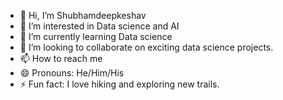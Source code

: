 - 👋 Hi, I’m Shubhamdeepkeshav
- 👀 I’m interested in Data science and AI
- 🌱 I’m currently learning Data science
- 💞️ I’m looking to collaborate on exciting data science projects.
- 📫 How to reach me 
- 😄 Pronouns: He/Him/His
- ⚡ Fun fact: I love hiking and exploring new trails.

<!---
shubhamdeepkeshav/shubhamdeepkeshav is a ✨ special ✨ repository because its `README.md` (this file) appears on your GitHub profile.
You can click the Preview link to take a look at your changes.
--->
